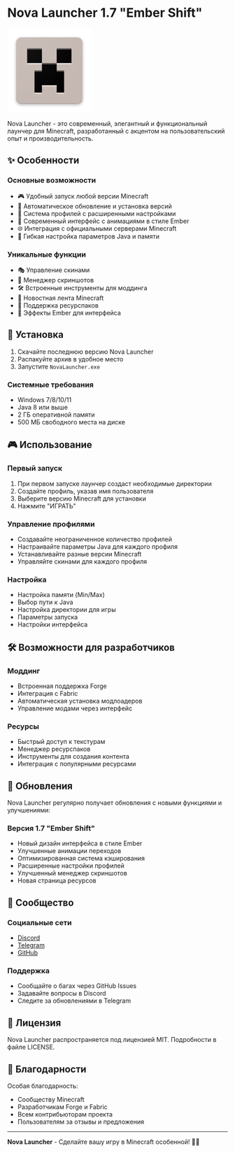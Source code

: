 # Nova Launcher 1.7 "Ember Shift"

![Nova Launcher Logo](Resources/rounded_logo_nova.png)

Nova Launcher - это современный, элегантный и функциональный лаунчер для Minecraft, разработанный с акцентом на пользовательский опыт и производительность.

## ✨ Особенности

### Основные возможности
- 🎮 Удобный запуск любой версии Minecraft
- 🔄 Автоматическое обновление и установка версий
- 👤 Система профилей с расширенными настройками
- 🎨 Современный интерфейс с анимациями в стиле Ember
- 🌐 Интеграция с официальными серверами Minecraft
- 🔧 Гибкая настройка параметров Java и памяти

### Уникальные функции
- 🎭 Управление скинами
- 📸 Менеджер скриншотов
- 🛠️ Встроенные инструменты для моддинга
- 📰 Новостная лента Minecraft
- 🎨 Поддержка ресурспаков
- 🌟 Эффекты Ember для интерфейса

## 🚀 Установка

1. Скачайте последнюю версию Nova Launcher
2. Распакуйте архив в удобное место
3. Запустите `NovaLauncher.exe`

### Системные требования
- Windows 7/8/10/11
- Java 8 или выше
- 2 ГБ оперативной памяти
- 500 МБ свободного места на диске

## 🎮 Использование

### Первый запуск
1. При первом запуске лаунчер создаст необходимые директории
2. Создайте профиль, указав имя пользователя
3. Выберите версию Minecraft для установки
4. Нажмите "ИГРАТЬ"

### Управление профилями
- Создавайте неограниченное количество профилей
- Настраивайте параметры Java для каждого профиля
- Устанавливайте разные версии Minecraft
- Управляйте скинами для каждого профиля

### Настройка
- Настройка памяти (Min/Max)
- Выбор пути к Java
- Настройка директории для игры
- Параметры запуска
- Настройки интерфейса

## 🛠️ Возможности для разработчиков

### Моддинг
- Встроенная поддержка Forge
- Интеграция с Fabric
- Автоматическая установка модлоадеров
- Управление модами через интерфейс

### Ресурсы
- Быстрый доступ к текстурам
- Менеджер ресурспаков
- Инструменты для создания контента
- Интеграция с популярными ресурсами

## 🔄 Обновления

Nova Launcher регулярно получает обновления с новыми функциями и улучшениями:

### Версия 1.7 "Ember Shift"
- Новый дизайн интерфейса в стиле Ember
- Улучшенные анимации переходов
- Оптимизированная система кэширования
- Расширенные настройки профилей
- Улучшенный менеджер скриншотов
- Новая страница ресурсов

## 🤝 Сообщество

### Социальные сети
- [Discord](https://discord.gg/ts3uN93cu9)
- [Telegram](https://t.me/novadev_hub)
- [GitHub](https://github.com/Artyom151)

### Поддержка
- Сообщайте о багах через GitHub Issues
- Задавайте вопросы в Discord
- Следите за обновлениями в Telegram

## 📝 Лицензия

Nova Launcher распространяется под лицензией MIT. Подробности в файле LICENSE.

## 🌟 Благодарности

Особая благодарность:
- Сообществу Minecraft
- Разработчикам Forge и Fabric
- Всем контрибьюторам проекта
- Пользователям за отзывы и предложения

---

**Nova Launcher** - Сделайте вашу игру в Minecraft особенной! 🚀✨ 